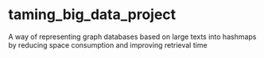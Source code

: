 # taming_big_data_project
A way of representing graph databases based on large texts into hashmaps by reducing space consumption and improving retrieval time
